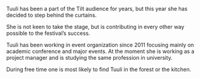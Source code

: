 Tuuli has been a part of the Tilt audience for years, but this year she 
has decided to step behind the curtains.

She is not keen to take the stage, but is contributing in every other way 
possible to the festival’s success.

Tuuli has been working in event organization since 2011 focusing mainly on 
academic conference and major events. At the moment she is working as a project 
manager and is studying the same profession in university.

During free time one is most likely to find Tuuli in the forest or the kitchen.
